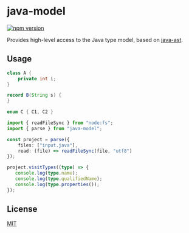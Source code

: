 # java-model

[![npm version](https://img.shields.io/npm/v/java-model.svg?style=flat-square)](https://www.npmjs.com/package/java-model)

Provides high-level access to the Java type model, based on [java-ast](https://github.com/pascalgn/java-ast).

## Usage

```java
class A {
    private int i;
}

record B(String s) {
}

enum C { C1, C2 }
```

```typescript
import { readFileSync } from "node:fs";
import { parse } from "java-model";

const project = parse({
    files: ["input.java"],
    read: (file) => readFileSync(file, "utf8")
});

project.visitTypes((type) => {
   console.log(type.name);
   console.log(type.qualifiedName);
   console.log(type.properties());
});
```

## License

[MIT](LICENSE)
